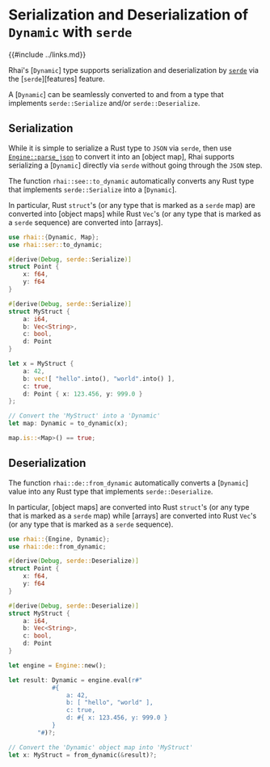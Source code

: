Serialization and Deserialization of `Dynamic` with `serde`
=========================================================

{{#include ../links.md}}

Rhai's [`Dynamic`] type supports serialization and deserialization by [`serde`](https://crates.io/crates/serde)
via the [`serde`][features] feature.

A [`Dynamic`] can be seamlessly converted to and from a type that implements `serde::Serialize` and/or
`serde::Deserialize`.


Serialization
-------------

While it is simple to serialize a Rust type to `JSON` via `serde`,
then use [`Engine::parse_json`]({{rootUrl}}/language/json.md) to convert it into an [object map],
Rhai supports serializing a [`Dynamic`] directly via `serde` without going through the `JSON` step.

The function `rhai::see::to_dynamic` automatically converts any Rust type that implements `serde::Serialize`
into a [`Dynamic`].

In particular, Rust `struct`'s (or any type that is marked as a `serde` map) are converted into [object maps]
while Rust `Vec`'s (or any type that is marked as a `serde` sequence) are converted into [arrays].

```rust
use rhai::{Dynamic, Map};
use rhai::ser::to_dynamic;

#[derive(Debug, serde::Serialize)]
struct Point {
    x: f64,
    y: f64
}

#[derive(Debug, serde::Serialize)]
struct MyStruct {
    a: i64,
    b: Vec<String>,
    c: bool,
    d: Point
}

let x = MyStruct {
    a: 42,
    b: vec![ "hello".into(), "world".into() ],
    c: true,
    d: Point { x: 123.456, y: 999.0 }
};

// Convert the 'MyStruct' into a 'Dynamic'
let map: Dynamic = to_dynamic(x);

map.is::<Map>() == true;
```


Deserialization
---------------

The function `rhai::de::from_dynamic` automatically converts a [`Dynamic`] value into any Rust type
that implements `serde::Deserialize`.

In particular, [object maps] are converted into Rust `struct`'s (or any type that is marked as
a `serde` map) while [arrays] are converted into Rust `Vec`'s (or any type that is marked
as a `serde` sequence).

```rust
use rhai::{Engine, Dynamic};
use rhai::de::from_dynamic;

#[derive(Debug, serde::Deserialize)]
struct Point {
    x: f64,
    y: f64
}

#[derive(Debug, serde::Deserialize)]
struct MyStruct {
    a: i64,
    b: Vec<String>,
    c: bool,
    d: Point
}

let engine = Engine::new();

let result: Dynamic = engine.eval(r#"
            #{
                a: 42,
                b: [ "hello", "world" ],
                c: true,
                d: #{ x: 123.456, y: 999.0 }
            }
        "#)?;

// Convert the 'Dynamic' object map into 'MyStruct'
let x: MyStruct = from_dynamic(&result)?;
```
